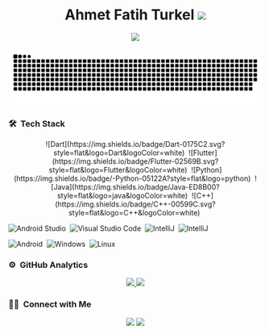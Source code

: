 <h1 align="center">Ahmet Fatih Turkel  <img src="https://media.giphy.com/media/TEnXkcsHrP4YedChhA/giphy.gif" width="35"></h1>

<p align="center">
  <a href="https://github.com/DenverCoder1/readme-typing-svg"><img src="https://readme-typing-svg.herokuapp.com?font=Time+New+Roman&color=cyan&size=25&center=true&vCenter=true&width=600&height=100&lines=Hello!;++;Programming+Enthousiast;Mathematics;Algorithms;Learning/Researching+Enjoyer"></a>
</p>

<div align="center">
  <a href="https://1999azzar.github.io/1999AZZAR/">
  <img  src="https://github.com/1999AZZAR/1999AZZAR/blob/main/resources/img/grid-snake.svg"
       alt="snake" /></a>
</div>

### 🛠 &nbsp;Tech Stack

<p align="center">
![Dart](https://img.shields.io/badge/Dart-0175C2.svg?style=flat&logo=Dart&logoColor=white)&nbsp;
![Flutter](https://img.shields.io/badge/Flutter-02569B.svg?style=flat&logo=Flutter&logoColor=white)&nbsp;
![Python](https://img.shields.io/badge/-Python-05122A?style=flat&logo=python)&nbsp;
![Java](https://img.shields.io/badge/Java-ED8B00?style=flat&logo=java&logoColor=white)&nbsp;
![C++](https://img.shields.io/badge/C++-00599C.svg?style=flat&logo=C++&logoColor=white)&nbsp;

![Android Studio](https://img.shields.io/badge/Android_Studio-3DDC84?style=flat&logo=android-studio&logoColor=white)&nbsp;
![Visual Studio Code](https://img.shields.io/badge/-Visual%20Studio%20Code-05122A?style=flat&logo=visual-studio-code&logoColor=007ACC)&nbsp;
![IntelliJ](https://img.shields.io/badge/IntelliJ_IDEA-000000.svg?style=flat&logo=intellij-idea&logoColor=white)&nbsp;
![IntelliJ](https://img.shields.io/badge/Atom-66595C?style=for-the-badge&logo=Atom&logoColor=white)&nbsp;

![Android](https://img.shields.io/badge/Android-3DDC84.svg?style=flat&logo=Android&logoColor=white)&nbsp;
![Windows](https://img.shields.io/badge/Windows-0078D6.svg?style=flat&logo=Windows&logoColor=white)&nbsp;
![Linux](https://img.shields.io/badge/Linux-FCC624.svg?style=flat&logo=Linux&logoColor=black)&nbsp;
  
</p>

### ⚙️ &nbsp;GitHub Analytics

<p align="center">
<a href="https://github.com/afturkel">
  <img height="180em" src="https://github-readme-stats-eight-theta.vercel.app/api/top-langs/?username=afturkel&layout=compact&langs_count=8&theme=algolia&include_all_commits=true&count_private=true"/>
   <img height="180em" src="https://github-readme-stats-eight-theta.vercel.app/api?username=afturkel&show_icons=true&theme=algolia&include_all_commits=true&count_private=true"/>
</a>
</p>
  
  ### 🤝🏻 &nbsp;Connect with Me

<p align="center">
<a href="https://www.instagram.com/ahmetfatihtuerkel"><img src="https://img.shields.io/badge/Instagram-E4405F?style=for-the-badge&logo=instagram&logoColor=white"/></a>
<a href="mailto:afturkel@gmail.com"><img src="https://img.shields.io/badge/-afturkel@gmail.com-D14836?style=flat&logo=Gmail&logoColor=white"/></a>
</p>
